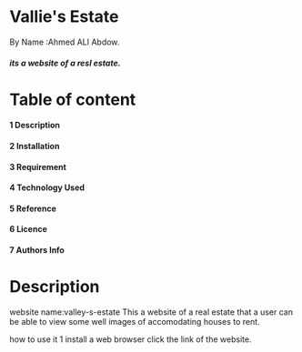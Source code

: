 #  Vallie's Estate

By Name :Ahmed ALI  Abdow.

##### its a website  of a resl estate.

# Table of content

#### 1 Description
#### 2 Installation 
#### 3 Requirement
#### 4 Technology Used
#### 5 Reference
#### 6 Licence
#### 7 Authors Info


# Description

website name:valley-s-estate
This a website of  a real estate  that  a user can be able to view some well images of accomodating houses to rent.




 how to use it
 1 install  a web browser
 click the link of the website.
 
